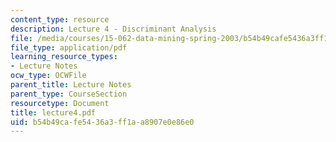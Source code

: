 ```yaml
---
content_type: resource
description: Lecture 4 - Discriminant Analysis
file: /media/courses/15-062-data-mining-spring-2003/b54b49cafe5436a3ff1aa8907e0e86e0_lecture4.pdf
file_type: application/pdf
learning_resource_types:
- Lecture Notes
ocw_type: OCWFile
parent_title: Lecture Notes
parent_type: CourseSection
resourcetype: Document
title: lecture4.pdf
uid: b54b49ca-fe54-36a3-ff1a-a8907e0e86e0
---
```

